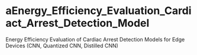 # aEnergy_Efficiency_Evaluation_Cardiact_Arrest_Detection_Model
Energy Efficiency Evaluation of Cardiac Arrest  Detection Models for Edge Devices (CNN, Quantized CNN, Distilled CNN)
